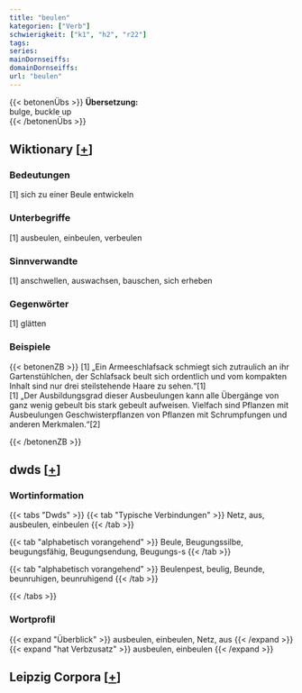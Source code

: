 ```yaml
---
title: "beulen"
kategorien: ["Verb"]
schwierigkeit: ["k1", "h2", "r22"]
tags:
series:
mainDornseiffs:
domainDornseiffs:
url: "beulen"
---
```


{{< betonenÜbs >}}
**Übersetzung:**  
bulge, buckle up  
{{< /betonenÜbs >}}

## Wiktionary [[+](https://de.wiktionary.org/wiki/beulen)]

### Bedeutungen
[1] sich zu einer Beule entwickeln  

### Unterbegriffe
[1] ausbeulen, einbeulen, verbeulen  

### Sinnverwandte
[1] anschwellen, auswachsen, bauschen, sich erheben  

### Gegenwörter
[1] glätten  

### Beispiele
{{< betonenZB >}}
[1] „Ein Armeeschlafsack schmiegt sich zutraulich an ihr Gartenstühlchen, der Schlafsack beult sich ordentlich und vom kompakten Inhalt sind nur drei steilstehende Haare zu sehen.“[1]  
[1] „Der Ausbildungsgrad dieser Ausbeulungen kann alle Übergänge von ganz wenig gebeult bis stark gebeult aufweisen. Vielfach sind Pflanzen mit Ausbeulungen Geschwisterpflanzen von Pflanzen mit Schrumpfungen und anderen Merkmalen.“[2]  

{{< /betonenZB >}}


## dwds [[+](https://www.dwds.de/wb/beulen)]

### Wortinformation
{{< tabs "Dwds" >}}
{{< tab "Typische Verbindungen" >}}
Netz, aus, ausbeulen, einbeulen
{{< /tab >}}

{{< tab "alphabetisch vorangehend" >}}
Beule, Beugungssilbe, beugungsfähig, Beugungsendung, Beugungs-s
{{< /tab >}}

{{< tab "alphabetisch vorangehend" >}}
Beulenpest, beulig, Beunde, beunruhigen, beunruhigend
{{< /tab >}}

{{< /tabs >}}

### Wortprofil
{{< expand "Überblick" >}} ausbeulen, einbeulen, Netz, aus {{< /expand >}}
{{< expand "hat Verbzusatz" >}} ausbeulen, einbeulen {{< /expand >}}

## Leipzig Corpora [[+](https://corpora.uni-leipzig.de/en/res?word=beulen&corpusId=deu_newscrawl-public_2018)]

